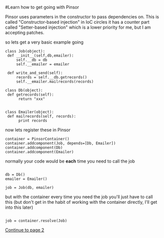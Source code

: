 #Learn how to get going with Pinsor

Pinsor uses parameters in the constructor to pass dependencies on. This is called "Constructor-based injection" in IoC circles it has a  counter part called "Setter-based injection" which is a lower priority for me, but I am accepting patches.

so lets get a very basic example going

```
class Job(object):
 def __init__(self,db,emailer):
     self.__db = db
     self.__emailer = emailer

 def write_and_send(self):
     records = self.__db.getrecords()
     self.__emailer.mailrecords(records)
 
class Db(object):
 def getrecords(self):
      return "xxx"
 

class Emailer(object):
 def mailrecords(self, records):
      print records 
```

now lets register these in Pinsor

```
container = PinsorContainer()
container.addcomponent(Job, depends=[Db, Emailer])
container.addcomponent(Db)
container.addcomponent(Emailer)
```

normally your code would be **each** time you need to call the job

```

db = Db()
emailer = Emailer()

job = Job(db, emailer)
```

but with the container every time you need the job you'll just have to call this (but don't get in the habit of working with the container directly, I'll get into this later)
```

job = container.resolve(Job)
```

[Continue to page 2](GettingStarted2.md)